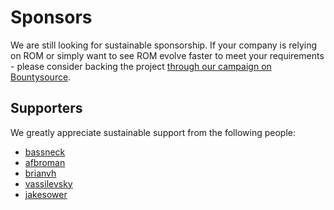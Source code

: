 # Sponsors

We are still looking for sustainable sponsorship. If your company is relying on
ROM or simply want to see ROM evolve faster to meet your requirements - please
consider backing the project [through our campaign on Bountysource](https://salt.bountysource.com/teams/rom-rb).

## Supporters

We greatly appreciate sustainable support from the following people:

* [bassneck](https://github.com/bassneck)
* [afbroman](https://github.com/afbroman)
* [brianvh](https://github.com/brianvh)
* [vassilevsky](https://github.com/vassilevsky)
* [jakesower](https://github.com/jakesower)

